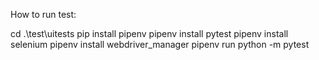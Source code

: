 How to run test:

cd .\test\uitests
pip install pipenv
pipenv install pytest
pipenv install selenium
pipenv install webdriver_manager
pipenv run python -m pytest
